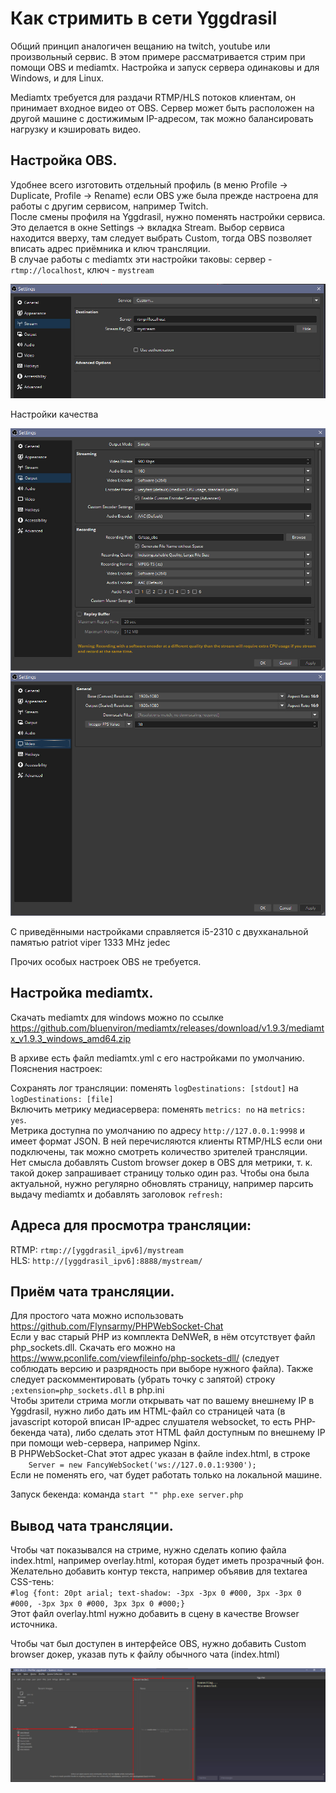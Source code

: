 # Как стримить в сети Yggdrasil

Общий принцип аналогичен вещанию на twitch, youtube или произвольный сервис. В этом примере рассматривается стрим при помощи OBS и mediamtx. Настройка и запуск сервера одинаковы и для Windows, и для Linux.

Мediamtx требуется для раздачи RTMP/HLS потоков клиентам, он принимает входное видео от OBS. Сервер может быть расположен на другой машине с достижимым IP-адресом, так можно балансировать нагрузку и кэшировать видео.

## Настройка OBS.

Удобнее всего изготовить отдельный профиль (в меню Profile -> Duplicate, Profile -> Rename) если OBS уже была прежде настроена для работы с другим сервисом, например Twitch.  
После смены профиля на Yggdrasil, нужно поменять настройки сервиса. Это делается в окне Settings -> вкладка Stream. Выбор сервиса находится вверху, там следует выбрать Custom, тогда OBS позволяет вписать адрес приёмника и ключ трансляции.  
В случае работы с mediamtx эти настройки таковы: сервер - `rtmp://localhost`, ключ - `mystream`

![image](1.jpg)

Настройки качества

![image](2.jpg)
![image](3.jpg)

С приведёнными настройками справляется i5-2310 с двухканальной памятью patriot viper 1333 MHz jedec

Прочих особых настроек OBS не требуется.

## Настройка mediamtx.

Скачать mediamtx для windows можно по ссылке https://github.com/bluenviron/mediamtx/releases/download/v1.9.3/mediamtx_v1.9.3_windows_amd64.zip

В архиве есть файл mediamtx.yml с его настройками по умолчанию. Пояснения настроек:

Сохранять лог трансляции: поменять `logDestinations: [stdout]` на `logDestinations: [file]`  
Включить метрику медиасервера: поменять `metrics: no` на `metrics: yes`.  
Метрика доступна по умолчанию по адресу `http://127.0.0.1:9998` и имеет формат JSON. В ней перечисляются клиенты RTMP/HLS если они подключены, так можно смотреть количество зрителей трансляции. Нет смысла добавлять Custom browser докер в OBS для метрики, т. к. такой докер запрашивает страницу только один раз. Чтобы она была актуальной, нужно регулярно обновлять страницу, например парсить выдачу mediamtx и добавлять заголовок `refresh:`  

## Адреса для просмотра трансляции:

RTMP: `rtmp://[yggdrasil_ipv6]/mystream`  
HLS:  `http://[yggdrasil_ipv6]:8888/mystream/`  

## Приём чата трансляции.

Для простого чата можно использовать https://github.com/Flynsarmy/PHPWebSocket-Chat  
Если у вас старый PHP из комплекта DeNWeR, в нём отсутствует файл php_sockets.dll. Скачать его можно на https://www.pconlife.com/viewfileinfo/php-sockets-dll/ (следует соблюдать версию и разрядность при выборе нужного файла). Также следует раскомментировать (убрать точку с запятой) строку `;extension=php_sockets.dll` в php.ini  
Чтобы зрители стрима могли открывать чат по вашему внешнему IP в Yggdrasil, нужно либо дать им HTML-файл со страницей чата (в javascript которой вписан IP-адрес слушателя websocket, то есть PHP-бекенда чата), либо сделать этот HTML файл доступным по внешнему IP при помощи web-сервера, например Nginx.  
В PHPWebSocket-Chat этот адрес указан в файле index.html, в строке  
`    Server = new FancyWebSocket('ws://127.0.0.1:9300');`  
Если не поменять его, чат будет работать только на локальной машине.  

Запуск бекенда: команда `start "" php.exe server.php`

## Вывод чата трансляции.

Чтобы чат показывался на стриме, нужно сделать копию файла index.html, например overlay.html, которая будет иметь прозрачный фон. Желательно добавить контур текста, например объявив для textarea CSS-тень:  
`#log {font: 20pt arial; text-shadow: -3px -3px 0 #000, 3px -3px 0 #000, -3px 3px 0 #000, 3px 3px 0 #000;}`  
Этот файл overlay.html нужно добавить в сцену в качестве Browser источника.

Чтобы чат был доступен в интерфейсе OBS, нужно добавить Custom browser докер, указав путь к файлу обычного чата (index.html)

![image](4.jpg)
